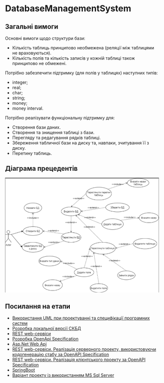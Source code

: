 # DatabaseManagementSystem

## Загальні вимоги
Основні вимоги щодо структури бази:
* Кількість таблиць принципово необмежена (реляції між таблицями не враховуються).
* Кількість полів та кількість записів у кожній таблиці також принципово не обмежені.

Потрібно забезпечити підтримку (для полів у таблицях) наступних типів:
* integer;
* real;
* char;
* string;
* money;
* money interval.

Потрібно реалізувати функціональну підтримку для:
* Створення бази даних.
* Створення та знищення таблиці з бази.
* Перегляду та редагування рядків таблиці.
* Збереження табличної бази на диску та, навпаки, зчитування її з диску.
* Перетину таблиць.


## Діаграма прецедентів
![Alt text](img/UseCase0.png?raw=true)

## Посилання на етапи
* [Використання UML при проектуванні та специфікації програмних систем](docs/README1.md)<br>
* [Розробка локальної версії СКБД](docs/README2.md)
* [REST web-сервіси](docs/README3.md)
* [Розробка OpenApi Specification](docs/README3.md)
* [Asp.Net Web Api](docs/README3.md)
* [REST web-сервіси. Реалізація серверного проекту, використовуючи кодогенерацію стабу за OpenAPI Specification](docs/README4.md)
* [REST web-сервіси. Реалізація клієнтського проекту за OpenAPI Specification](docs/README5.md)
* [SpringBoot](docs/README6.md)
* [Варіант проекту із використанням MS Sql Server](docs/README6.md)
